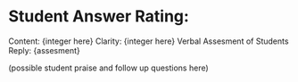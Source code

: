 # Student Answer Rating:

Content: {integer here}
Clarity: {integer here}
Verbal Assesment of Students Reply: {assesment}

(possible student praise and follow up questions here)